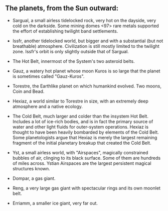 ## The planets, from the Sun outward:

 - Sargual, a small airless tidelocked rock, very hot on the dayside, very cold on the darkside. Some mining domes <97> rare metals supported the effort of establishing twilight band settlements.

 - Issfr, another tidelocked world, but bigger and with a substantial (but not breathable) atmosphere. Civilization is still mostly limited to the twilight zone. Issfr's orbit is only slightly outside that of Sargual.

 - The Hot Belt, innermost of the System's two asteroid belts.

 - Gauz, a watery hot planet whose moon Kuros is so large that the planet is sometimes called "Gauz-Kuros".

 - Torestre, the Earthlike planet on which humankind evolved. Two moons, Coin and Bead.

 - Hexiaz, a world similar to Torestre in size, with an extremely deep atmosphere and a native ecology.

 - The Cold Belt, much larger and colder than the insystem Hot Belt. Includes a lot of ice-rich bodies, and is in fact the primary source of water and other light fluids for outer-system operations. Hexiaz is thought to have been heavily bombarded by elements of the Cold Belt. Some planetologists argue that Hexiaz is merely the largest remaining fragment of the initial planetary breakup that created the Cold Belt.

 - Yst, a small airless world, with "Airspaces", magically constrained bubbles of air, clinging to its black surface. Some of them are hundreds of miles across. Ystian Airspaces are the largest persistent magical structures known.

 - Dompar, a gas giant.
   
 - Reng, a very large gas giant with spectacular rings and its own moonlet belt.

 - Erriamm, a smaller ice giant, very far out.

